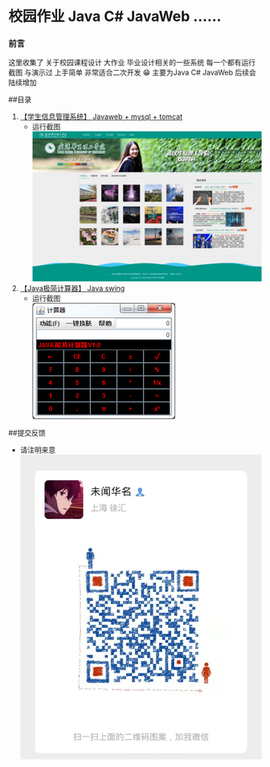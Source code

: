 # 校园作业 Java C# JavaWeb ……

### 前言
这里收集了 关于校园课程设计 大作业 毕业设计相关的一些系统 每一个都有运行截图
与演示过 上手简单 非常适合二次开发 😁  主要为Java  C# JavaWeb  后续会陆续增加

##目录
1.  [【学生信息管理系统】 Javaweb + mysql + tomcat](./student/README.md)   
    - 运行截图  
     ![简介](./student/home.jpg)  
2.  [【Java极简计算器】 Java swing ](./calculator/README.md)    
    - 运行截图  
     ![简介](./calculator/home1.png)  

##提交反馈

- 请注明来意
![简介](./二维码.jpg)



